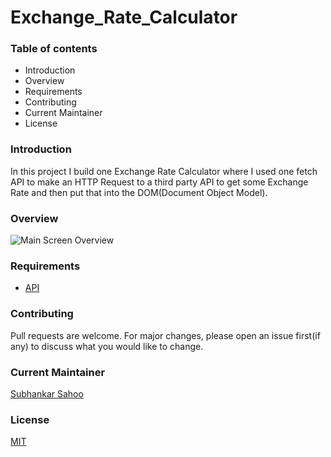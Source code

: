 # Exchange_Rate_Calculator

### Table of contents

- Introduction
- Overview
- Requirements
- Contributing
- Current Maintainer
- License


### Introduction

In this project I build one Exchange Rate Calculator where I used one fetch API to make an HTTP Request to a third party API to get some Exchange Rate and then put that into the DOM(Document Object Model).


### Overview

<img src="../README_Image/Main-screen.png" alt="Main Screen Overview" style="display: inline-block; margin: 0 auto; max-width: 300px">


### Requirements
- [API](https://www.exchangerate-api.com/)



### Contributing

Pull requests are welcome. For major changes, please open an issue first(if any)
to discuss what you would like to change.


### Current Maintainer
[Subhankar Sahoo](https://github.com/sahoo-subha)

### License

[MIT](https://github.com/sahoo-subha/Exchange_Rate_Calculator/blob/main/LICENSE)
